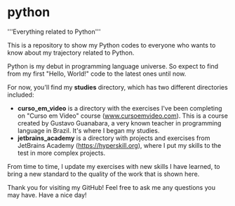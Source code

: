# python
'''Everything related to Python'''
 
This is a repository to show my Python codes to everyone who wants to know about my trajectory related to Python.

Python is my debut in programming language universe. So expect to find from my first "Hello, World!" code to the latest ones until now.

For now, you'll find my **studies** directory, which has two different directories included:

- **curso_em_video** is a directory with the exercises I've been completing on "Curso em Video" course (www.cursoemvideo.com). This is a course created by Gustavo Guanabara, a very known teacher in programming language in Brazil. It's where I began my studies.
- **jetbrains_academy** is a directory with projects and exercises from JetBrains Academy (https://hyperskill.org), where I put my skills to the test in more complex projects.

From time to time, I update my exercises with new skills I have learned, to bring a new standard to the quality of the work that is shown here.

Thank you for visiting my GitHub! Feel free to ask me any questions you may have. Have a nice day!
